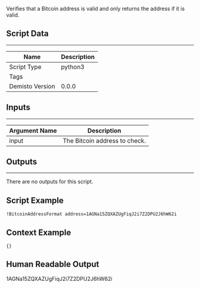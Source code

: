 Verifies that a Bitcoin address is valid and only returns the address if
  it is valid.
  
## Script Data
---

| **Name** | **Description** |
| --- | --- |
| Script Type | python3 |
| Tags |  |
| Demisto Version | 0.0.0 |

## Inputs
---

| **Argument Name** | **Description** |
| --- | --- |
| input | The Bitcoin address to check. |

## Outputs
---
There are no outputs for this script.

## Script Example
```!BitcoinAddressFormat address=1AGNa15ZQXAZUgFiqJ2i7Z2DPU2J6hW62i```

## Context Example
```
{}
```

## Human Readable Output
1AGNa15ZQXAZUgFiqJ2i7Z2DPU2J6hW62i
